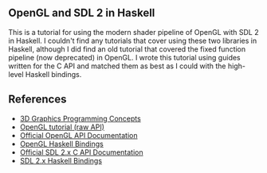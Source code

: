 OpenGL and SDL 2 in Haskell
---------------------------

This is a tutorial for using the modern shader pipeline of OpenGL with SDL 2 in Haskell. I couldn't find any tutorials that cover using these two libraries in Haskell, although I did find an old tutorial that covered the fixed function pipeline (now deprecated) in OpenGL. I wrote this tutorial using guides written for the C API and matched them as best as I could with the high-level Haskell bindings.

References
----------

* [3D Graphics Programming Concepts](http://www.arcsynthesis.org/gltut/)
* [OpenGL tutorial (raw API)](http://open.gl)
* [Official OpenGL API Documentation](https://www.opengl.org/documentation/)
* [OpenGL Haskell Bindings](http://hackage.haskell.org/package/OpenGL)
* [Official SDL 2.x C API Documentation](http://wiki.libsdl.org/FrontPage)
* [SDL 2.x Haskell Bindings](https://github.com/Lemmih/hsSDL2)